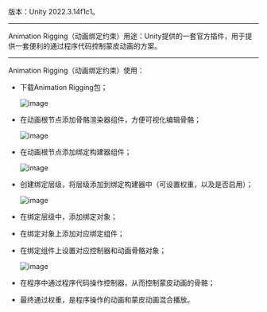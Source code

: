 版本：Unity 2022.3.14f1c1。
***
Animation Rigging（动画绑定约束）用途：Unity提供的一套官方插件，用于提供一套便利的通过程序代码控制蒙皮动画的方案。
***
Animation Rigging（动画绑定约束）使用：
- 下载Animation Rigging包；

  ![image](https://github.com/user-attachments/assets/d5d16930-4fd4-4fe9-818d-ce0277b11cc3)

- 在动画根节点添加骨骼渲染器组件，方便可视化编辑骨骼；
  
  ![image](https://github.com/user-attachments/assets/c1e3b0e6-d319-4698-b989-687e4334eb0a)

- 在动画根节点添加绑定构建器组件；

  ![image](https://github.com/user-attachments/assets/d6b58216-a321-4a7a-a3b5-a2eac276d261)

- 创建绑定层级，将层级添加到绑定构建器中（可设置权重，以及是否启用）；

  ![image](https://github.com/user-attachments/assets/d2bc7f86-c7af-4fce-83a6-58e853a93581)

- 在绑定层级中，添加绑定对象；
- 在绑定对象上添加对应绑定组件；
- 在绑定组件上设置对应控制器和动画骨骼对象；

  ![image](https://github.com/user-attachments/assets/75d1c980-e59e-4ea6-adb9-c66d601297e3)

- 在程序中通过程序代码操作控制器，从而控制蒙皮动画的骨骼；
- 最终通过权重，是程序操作的动画和蒙皮动画混合播放。
